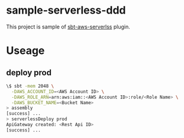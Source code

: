 # sample-serverless-ddd

This project is sample of [sbt-aws-serverlss](https://github.com/yoshiyoshifujii/sbt-aws-serverless) plugin.

# Useage

## deploy prod

```sh
\$ sbt -mem 2048 \
  -DAWS_ACCOUNT_ID=<AWS Account ID> \
  -DAWS_ROLE_ARN=arn:aws:iam::<AWS Account ID>:role/<Role Name> \
  -DAWS_BUCKET_NAME=<Bucket Name>
> assembly
[success] ...
> serverlessDeploy prod
ApiGateway created: <Rest Api ID>
[success] ...
```

